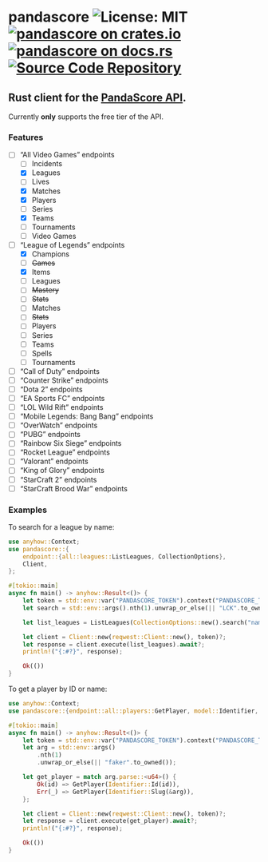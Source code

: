 # pandascore ![License: MIT](https://img.shields.io/badge/license-MIT-blue) [![pandascore on crates.io](https://img.shields.io/crates/v/pandascore)](https://crates.io/crates/pandascore) [![pandascore on docs.rs](https://docs.rs/pandascore/badge.svg)](https://docs.rs/pandascore) [![Source Code Repository](https://img.shields.io/badge/Code-On%20GitHub-blue?logo=GitHub)](https://github.com/ansg191/pandascore)

## Rust client for the [PandaScore API][__link0].

Currently **only** supports the free tier of the API.

### Features

* [ ] “All Video Games” endpoints
  * [ ] Incidents
  * [x] Leagues
  * [ ] Lives
  * [x] Matches
  * [x] Players
  * [ ] Series
  * [x] Teams
  * [ ] Tournaments
  * [ ] Video Games
* [ ] “League of Legends” endpoints
  * [x] Champions
  * [ ] ~~Games~~
  * [x] Items
  * [ ] Leagues
  * [ ] ~~Mastery~~
  * [ ] ~~Stats~~
  * [ ] Matches
  * [ ] ~~Stats~~
  * [ ] Players
  * [ ] Series
  * [ ] Teams
  * [ ] Spells
  * [ ] Tournaments
* [ ] “Call of Duty” endpoints
* [ ] “Counter Strike” endpoints
* [ ] “Dota 2” endpoints
* [ ] “EA Sports FC” endpoints
* [ ] “LOL Wild Rift” endpoints
* [ ] “Mobile Legends: Bang Bang” endpoints
* [ ] “OverWatch” endpoints
* [ ] “PUBG” endpoints
* [ ] “Rainbow Six Siege” endpoints
* [ ] “Rocket League” endpoints
* [ ] “Valorant” endpoints
* [ ] “King of Glory” endpoints
* [ ] “StarCraft 2” endpoints
* [ ] “StarCraft Brood War” endpoints

### Examples

To search for a league by name:

```rust
use anyhow::Context;
use pandascore::{
    endpoint::{all::leagues::ListLeagues, CollectionOptions},
    Client,
};

#[tokio::main]
async fn main() -> anyhow::Result<()> {
    let token = std::env::var("PANDASCORE_TOKEN").context("PANDASCORE_TOKEN missing")?;
    let search = std::env::args().nth(1).unwrap_or_else(|| "LCK".to_owned());

    let list_leagues = ListLeagues(CollectionOptions::new().search("name", search));

    let client = Client::new(reqwest::Client::new(), token)?;
    let response = client.execute(list_leagues).await?;
    println!("{:#?}", response);

    Ok(())
}

```

To get a player by ID or name:

```rust
use anyhow::Context;
use pandascore::{endpoint::all::players::GetPlayer, model::Identifier, Client};

#[tokio::main]
async fn main() -> anyhow::Result<()> {
    let token = std::env::var("PANDASCORE_TOKEN").context("PANDASCORE_TOKEN missing")?;
    let arg = std::env::args()
        .nth(1)
        .unwrap_or_else(|| "faker".to_owned());

    let get_player = match arg.parse::<u64>() {
        Ok(id) => GetPlayer(Identifier::Id(id)),
        Err(_) => GetPlayer(Identifier::Slug(&arg)),
    };

    let client = Client::new(reqwest::Client::new(), token)?;
    let response = client.execute(get_player).await?;
    println!("{:#?}", response);

    Ok(())
}

```


 [__link0]: https://pandascore.co/
